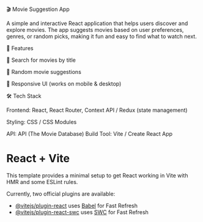 🎬 Movie Suggestion App

A simple and interactive React application that helps users discover and explore movies. The app suggests movies based on user preferences, genres, or random picks, making it fun and easy to find what to watch next.

🚀 Features

🔎 Search for movies by title

🎲 Random movie suggestions

📱 Responsive UI (works on mobile & desktop)

🛠️ Tech Stack

Frontend: React, React Router, Context API / Redux (state management)

Styling:  CSS / CSS Modules

API: API (The Movie Database) 
Build Tool: Vite / Create React App

# React + Vite

This template provides a minimal setup to get React working in Vite with HMR and some ESLint rules.

Currently, two official plugins are available:

- [@vitejs/plugin-react](https://github.com/vitejs/vite-plugin-react/blob/main/packages/plugin-react/README.md) uses [Babel](https://babeljs.io/) for Fast Refresh
- [@vitejs/plugin-react-swc](https://github.com/vitejs/vite-plugin-react-swc) uses [SWC](https://swc.rs/) for Fast Refresh

